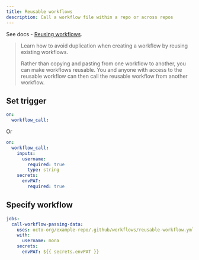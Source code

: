 ```yaml
---
title: Reusable workflows
description: Call a workflow file within a repo or across repos
---
```


See docs - [Reusing workflows](https://docs.github.com/en/actions/using-workflows/reusing-workflows).

> Learn how to avoid duplication when creating a workflow by reusing existing workflows.
> 
> Rather than copying and pasting from one workflow to another, you can make workflows reusable. You and anyone with access to the reusable workflow can then call the reusable workflow from another workflow.



## Set trigger

```yaml
on:
  workflow_call:
```

Or

```yaml
on:
  workflow_call:
    inputs:
      username:
        required: true
        type: string
    secrets:
      envPAT:
        required: true
```


## Specify workflow

```yaml
jobs:
  call-workflow-passing-data:
    uses: octo-org/example-repo/.github/workflows/reusable-workflow.yml@main
    with:
      username: mona
    secrets:
      envPAT: ${{ secrets.envPAT }}
```

